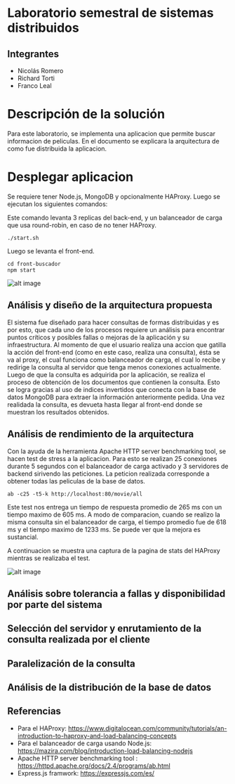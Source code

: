 # Laboratorio semestral de sistemas distribuidos
## Integrantes
- Nicolás Romero
- Richard Torti
- Franco Leal

# Descripción de la solución
Para este laboratorio, se implementa una aplicacion que permite buscar informacion de peliculas. En el documento se explicara la arquitectura de como fue distribuida la aplicacion.

# Desplegar aplicacion

Se requiere tener Node.js, MongoDB y opcionalmente HAProxy. Luego se ejecutan los siguientes comandos:

Este comando levanta 3 replicas del back-end, y un balanceador de carga que usa round-robin, en caso de no tener HAProxy.
```
./start.sh
```
Luego se levanta el front-end.
```
cd front-buscador
npm start
```

![alt image](https://i.ibb.co/Q91FfVN/imagen.png "Aplicacion")


## Análisis y diseño de la arquitectura propuesta
El sistema fue diseñado para hacer consultas de formas distribuidas y es por esto, que cada uno de los procesos requiere un análisis para encontrar puntos críticos y posibles fallas o mejoras de la aplicación y su infraestructura. 
Al momento de que el usuario realiza una accion que gatilla la acción del front-end (como en este caso, realiza una consulta), ésta se va al proxy, el cual funciona como balanceador de carga, el cual lo recibe y redirige la consulta al servidor que tenga menos conexiones actualmente. Luego de que la consulta es adquirida por la aplicación, se realiza el proceso de obtención de los documentos que contienen la consulta. Esto se logra gracias al uso de indices invertidos que conecta con la base de datos MongoDB para extraer la información anteriormente pedida. Una vez realidada la consulta, es devueta hasta llegar al front-end donde se muestran los resultados obtenidos.



## Análisis de rendimiento de la arquitectura

Con la ayuda de la herramienta Apache HTTP server benchmarking tool, se hacen test de stress a la aplicacion. Para esto se realizan 25 conexiones durante 5 segundos con el balanceador de carga activado y 3 servidores de backend sirivendo las peticiones. La peticion realizada corresponde a obtener todas las peliculas de la base de datos.

```
ab -c25 -t5-k http://localhost:80/movie/all
```

Este test nos entrega un tiempo de respuesta promedio de 265 ms con un tiempo maximo de 605 ms. A modo de comparacion, cuando se realizo la misma consulta sin el balanceador de carga, el tiempo promedio fue de 618 ms y el tiempo maximo de 1233 ms. Se puede ver que la mejora es sustancial.

A continuacion se muestra una captura de la pagina de stats del HAProxy mientras se realizaba el test.

![alt image](https://i.ibb.co/fMJ9b1k/imagen.png "HAProxy Stats")



## Análisis sobre tolerancia a fallas y disponibilidad por parte del sistema

## Selección del servidor y enrutamiento de la consulta realizada por el cliente

## Paralelización de la consulta

## Análisis de la distribución de la base de datos

## Referencias

- Para el HAProxy: https://www.digitalocean.com/community/tutorials/an-introduction-to-haproxy-and-load-balancing-concepts
- Para el balanceador de carga usando Node.js: https://mazira.com/blog/introduction-load-balancing-nodejs
- Apache HTTP server benchmarking tool : https://httpd.apache.org/docs/2.4/programs/ab.html
- Express.js framwork: https://expressjs.com/es/
